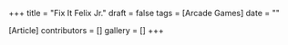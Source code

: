 +++
title = "Fix It Felix Jr."
draft = false
tags = [Arcade Games]
date = ""

[Article]
contributors = []
gallery = []
+++